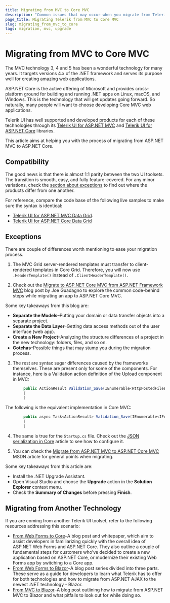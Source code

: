 ```yaml
---
title: Migrating from MVC to Core MVC
description: "Common issues that may occur when you migrate from Telerik UI for MVC  to Telerik UI for Core MVC"
page_title: Migrating Telerik from MVC to Core MVC
slug: migrating_from_mvc_to_core
tags: migration, mvc, upgrade
---
```



# Migrating from MVC to Core MVC

The MVC technology 3, 4 and 5 has been a wonderful technology for many years. It targets versions 4.x of the .NET framework and serves its purpose well for creating amazing web applications.

ASP.NET Core is the active offering of Microsoft and provides cross-platform ground for building and running .NET apps on Linux, macOS, and Windows. This is the technology that will get updates going forward. So naturally, many people will want to choose developing Core MVC web applications.

Telerik UI has well supported and developed products for each of these technologies through its [Telerik UI for ASP.NET MVC](https://demos.telerik.com/aspnet-mvc/) and [Telerik UI for ASP.NET Core](https://demos.telerik.com/aspnet-core/) libraries.

This article aims at helping you with the process of migrating from ASP.NET MVC to ASP.NET Core.

## Compatibility

The good news is that there is almost 1:1 parity between the two UI toolsets. The transition is smooth, easy, and fully feature-covered. For any minor variations, check the [section about exceptions](#exceptions) to find out where the products differ from one another.

For reference, compare the code base of the following live samples to make sure the syntax is identical:

- [Telerik UI for ASP.NET MVC Data Grid](https://demos.telerik.com/aspnet-mvc/grid/local-data-binding).
- [Telerik UI for ASP.NET Core Data Grid](https://demos.telerik.com/aspnet-core/grid/local-data-binding)

## Exceptions

There are couple of differences worth mentioning to ease your migration process.

1. The MVC Grid server-rendered templates must transfer to client-rendered templates in Core Grid. Therefore, you will now use `.HeaderTemplate()` instead of `.ClientHeaderTemplate()`.

2. Check out the [Migrate to ASP.NET Core MVC from ASP.NET Framework MVC](https://www.telerik.com/blogs/migrate-aspnet-core-mvc-aspnet-framework-mvc) blog post by Joe Guadagno to explore the common code-behind steps while migrating an app to ASP.NET Core MVC.

  Some key takeaways from this blog are:

  - **Separate the Models**–Putting your domain or data transfer objects into a separate project.
  - **Separate the Data Layer**–Getting data access methods out of the user interface (web app).
  - **Create a New Project**–Analyzing the structure differences of a project in the new technology: folders, files, and so on.
  - **Gotchas**–Possible things that may stump you during the migration process.

3. The rest are syntax sugar differences caused by the frameworks themselves. These are present only for some of the components. For instance, here is a Validation action definition of the Upload component in MVC:

  ```C#
          public ActionResult Validation_Save(IEnumerable<HttpPostedFileBase> files)
          {
          }
  ```

  The following is the equivalent implementation in Core MVC:

  ```C#
          public async Task<ActionResult> Validation_Save(IEnumerable<IFormFile> files)
          {
          }
  ```

4. The same is true for the `Startup.cs` file. Check out the [JSON serialization in Core](https://docs.telerik.com/aspnet-core/installation/json-serialization) article to see how to configure it.

5. You can check the [Migrate from ASP.NET MVC to ASP.NET Core MVC](https://learn.microsoft.com/en-us/aspnet/core/migration/mvc?view=aspnetcore-7.0) MSDN article for general points when migrating.

  Some key takeaways from this article are:

  - Install the .NET Upgrade Assistant.
  - Open Visual Studio and choose the **Upgrade** action in the **Solution Explorer** context menu.
  - Check the **Summary of Changes** before pressing **Finish**.

## Migrating from Another Technology

If you are coming from another Telerik UI toolset, refer to the following resources addressing this scenario:

- [From Web Forms to Core](https://www.telerik.com/blogs/review-of-telerik-toolsets-for-aspnet-web-forms-core)–A blog post and whitepaper, which aim to assist developers in familiarizing quickly with the overall idea of ASP.NET Web Forms and ASP.NET Core. They also outline a couple of fundamental steps for customers who’ve decided to create a new application based on ASP.NET Core, or modernize their existing Web Forms app by switching to a Core app.
- [From Web Forms to Blazor](https://www.telerik.com/blogs/review-of-telerik-toolsets-for-asp.net-web-forms-and-blazor-part-1)–A blog post series divided into three parts. These serve as a guide for developers to learn what Telerik has to offer for both technologies and how to migrate from ASP.NET AJAX to the newest .NET technology - Blazor.
- [From MVC to Blazor](https://www.telerik.com/blogs/migrating-mvc-to-blazor)–A blog post outlining how to migrate from ASP.NET MVC to Blazor and what pitfalls to look out for while doing so.
